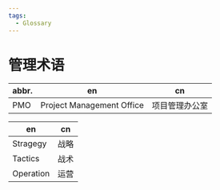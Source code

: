 ```yaml
---
tags:
  - Glossary
---
```


# 管理术语

| abbr. | en                        | cn             |
| ----- | ------------------------- | -------------- |
| PMO   | Project Management Office | 项目管理办公室 |

| en        | cn   |
| --------- | ---- |
| Stragegy  | 战略 |
| Tactics   | 战术 |
| Operation | 运营 |
